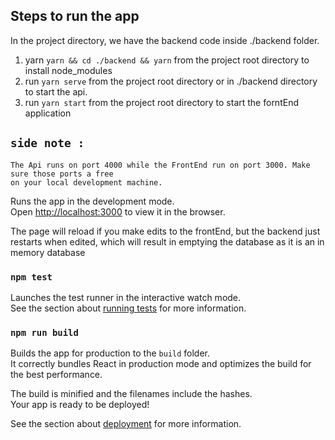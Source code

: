 ## Steps to run the app

In the project directory, we have the backend code inside ./backend folder.

1. yarn `yarn && cd ./backend && yarn` from the project root directory to install node_modules
2. run `yarn serve` from the project root directory or in ./backend directory to start the api.
3. run `yarn start` from the project root directory to start the forntEnd application

## `side note :`

    The Api runs on port 4000 while the FrontEnd run on port 3000. Make sure those ports a free
    on your local development machine.

Runs the app in the development mode.<br>
Open [http://localhost:3000](http://localhost:3000) to view it in the browser.

The page will reload if you make edits to the frontEnd, but the backend just restarts when edited, which will result in emptying the database as it is an in memory database<br>

### `npm test`

Launches the test runner in the interactive watch mode.<br>
See the section about [running tests](https://facebook.github.io/create-react-app/docs/running-tests) for more information.

### `npm run build`

Builds the app for production to the `build` folder.<br>
It correctly bundles React in production mode and optimizes the build for the best performance.

The build is minified and the filenames include the hashes.<br>
Your app is ready to be deployed!

See the section about [deployment](https://facebook.github.io/create-react-app/docs/deployment) for more information.
